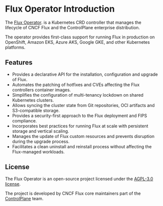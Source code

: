 # Flux Operator Introduction

The [Flux Operator](https://github.com/controlplaneio-fluxcd/flux-operator).
is a Kubernetes CRD controller that manages
the lifecycle of CNCF Flux and the ControlPlane enterprise distribution.

The operator provides first-class support for running Flux in production on
OpenShift, Amazon EKS, Azure AKS, Google GKE, and other Kubernetes platforms.

## Features

<div class="grid cards" markdown>

- Provides a declarative API for the installation, configuration and upgrade of Flux.
- Automates the patching of hotfixes and CVEs affecting the Flux controllers container images.
- Simplifies the configuration of multi-tenancy lockdown on shared Kubernetes clusters.
- Allows syncing the cluster state from Git repositories, OCI artifacts and S3-compatible storage.
- Provides a security-first approach to the Flux deployment and FIPS compliance.
- Incorporates best practices for running Flux at scale with persistent storage and vertical scaling.
- Manages the update of Flux custom resources and prevents disruption during the upgrade process.
- Facilitates a clean uninstall and reinstall process without affecting the Flux-managed workloads.

</div>

## License

The Flux Operator is an open-source project licensed under the
[AGPL-3.0 license](https://github.com/controlplaneio-fluxcd/flux-operator/blob/main/LICENSE).

The project is developed by CNCF Flux core maintainers part of the [ControlPlane](https://control-plane.io) team.
